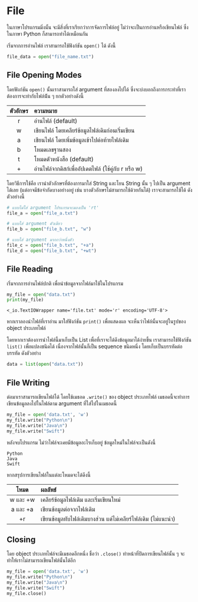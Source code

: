 # File

ในภาษาโปรแกรมมิ่งนั้น จะมีสิ่งที่เราเรียกว่าการจัดการไฟล์อยู่ ไม่ว่าจะเป็นการอ่านหรือเขียนไฟล์ ซึ่งในภาษา Python ก็สามารถทำได้เหมือนกัน

เริ่มจากการอ่านไฟล์ เราสามารถใช้ฟังก์ชัน `open()` ได้ ดังนี้

```python
file_data = open("file_name.txt")
```

## File Opening Modes

โดยฟังก์ชัน `open()` นั้นเราสามารถใส่ argument ที่สองลงไปได้ ซึ่งจะบ่งบอกถึงการกระทำที่เราต้องการจะทำกับไฟล์น้ัน ๆ ยกตัวอย่างดังนี้

|ตัวอักษร|ความหมาย|
|:-:|:-|
|r|อ่านไฟล์ (default)|
|w|เขียนไฟล์ โดยเคลียร์ข้อมูลไฟล์เดิมก่อนเริ่มเขียน|
|a|เขียนไฟล์ โดยเพิ่มข้อมูลเข้าไปต่อท้ายไฟล์เดิม|
|b|โหมดเลขฐานสอง|
|t|โหมดตัวหนังสือ (default)|
|+|อ่านไฟล์จากดิสก์เพื่ออัปเดตไฟล์ (ใช้คู่กับ r หรือ w)|

โดยวิธีการใช้คือ เรานำตัวอักษรที่ต้องการมาใส่ String และโยน String นั้น ๆ ไปเป็น argument ได้เลย (แต่อาจมีข้อจำกัดบางอย่างอยู่ เช่น บางตัวอักษรไม่สามารถใช้ด้วยกันได้) เราจะสามารถใช้ได้ ดังตัวอย่างนี้

```python
# แบบไม่ใส่ argument โปรแกรมจะมองเป็น 'rt'
file_a = open("file_a.txt")    

# แบบใส่ argument ตัวเดียว
file_b = open("file_b.txt", "w")

# แบบใส่ argument มากกว่าหนึ่งตัว
file_c = open("file_b.txt", "+a")
file_d = open("file_b.txt", "+wt") 
```

## File Reading

เริ่มจากการอ่านไฟล์ปกติ เพื่อนำข้อมูลจากไฟล์มาใช้ในโปรแกรม

```python
my_file = open("data.txt")
print(my_file)
```

```
<_io.TextIOWrapper name='file.txt' mode='r' encoding='UTF-8'>
```

หากเราลองนำไฟล์ที่เราอ่าน มาใส่ฟังก์ชัน `print()` เพื่อแสดงผล จะเห็นว่าไฟล์นั้นจะอยู่ในรูปของ object ประเภทไฟล์ 

โดยหากเราต้องการนำไฟล์นี้มาเก็บเป็น List เพื่อที่เราจะได้ดึงข้อมูลมาได้ง่ายขึ้น เราสามารถใช้ฟังก์ชัน `list()` เพื่อแปลงชนิดได้ เนื่องจากไฟล์นั้นก็เป็น sequence ชนิดหนึ่ง โดยเก็บเป็นบรรทัดต่อบรรทัด ดังตัวอย่าง

```python
data = list(open("data.txt"))
```

## File Writing

ต่อมาเราสามารถเขียนไฟล์ได้ โดยใช้เมธอด `.write()` ของ object ประเภทไฟล์ เมธอดนี้จะทำการเขียนข้อมูลลงไปในไฟล์ตาม argument ที่ใส่ไปในเมธอดนี้

```python
my_file = open('data.txt', 'w')
my_file.write("Python\n")
my_file.write("Java\n")
my_file.write("Swift")
```

หลังจบโปรแกรม ไม่ว่าไฟล์จะเคยมีข้อมูลอะไรเก็บอยู่ ข้อมูลใหม่ในไฟล์จะเป็นดังนี้

```
Python
Java
Swift
```

หากสรุปการเขียนไฟล์ในแต่ละโหมดจะได้ดีงนี้

|โหมด|ผลลัพธ์|
|:---:|:---|
|w และ +w|เคลียร์ข้อมูลไฟล์เดิม และเริ่มเขียนใหม่|
|a และ +a|เขียนข้อมูลต่อจากไฟล์เดิม|
|+r|เขียนข้อมูลทับไฟล์เดิมบางส่วน แต่ไม่เคลียร์ไฟล์เดิม (ไม่แนะนำ)|

## Closing

โดย object ประเภทไฟล์จะมีเมธอดอีกหนึ่ง ชื่อว่า `.close()` ทำหน้าที่ปิดการเขียนไฟล์นั้น ๆ จะทำให้เราไม่สามารถเขียนไฟล์นั้นได้อีก

```python
my_file = open('data.txt', 'w')
my_file.write("Python\n")
my_file.write("Java\n")
my_file.write("Swift")
my_file.close()
```
